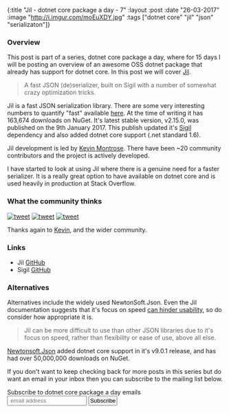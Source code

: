 {:title  "Jil - dotnet core package a day - 7"
 :layout :post
 :date   "26-03-2017"
 :image  "http://i.imgur.com/moEuXDY.jpg"
 :tags   ["dotnet core" "jil" "json" "serializaton"]}


### Overview

This post is part of a series, dotnet core package a day, where for 15 days I will be posting an overview of an awesome OSS dotnet package that already has support for dotnet core. In this post we will cover [Jil](https://github.com/kevin-montrose/Jil).

> A fast JSON (de)serializer, built on Sigil with a number of somewhat crazy optimization tricks.

Jil is a fast JSON serialization library. There are some very interesting numbers to quantify "fast" available [here](https://docs.google.com/spreadsheets/d/1Jx7DAGopJo3BC0St_L5qHJJrWpZe9x9BCHgdeY9-b-w/edit#gid=0). At the time of writing it has 163,674 downloads on NuGet. It's latest stable version, v2.15.0, was published on the 9th January 2017. This publish updated it's [Sigil](https://github.com/kevin-montrose/Sigil) dependency and also added dotnet core support (.net standard 1.6). 

Jil development is led by [Kevin Montrose](https://twitter.com/kevinmontrose). There have been ~20 community contributors and the project is actively developed.  

I have started to look at using Jil where there is a genuine need for a faster serializer. It is a really great option to have available on dotnet core and is used heavily in production at Stack Overflow.

### What the community thinks

[![tweet](http://i.imgur.com/x2IuwnM.png)](https://twitter.com/kevinmontrose/status/818489828740317184)
[![tweet](http://i.imgur.com/ZogU8Fw.png)](https://twitter.com/zahmed/status/639419712250728448)
[![tweet](http://i.imgur.com/1biY92z.png)](https://twitter.com/Scooletz/status/664428811606474753)

Thanks again to [Kevin](https://twitter.com/kevinmontrose), and the wider community.

### Links

* Jil [GitHub](https://github.com/kevin-montrose/Jil)
* Sigil [GitHub](https://github.com/kevin-montrose/Sigil)

### Alternatives

Alternatives include the widely used NewtonSoft.Json. Even the Jil documentation suggests that it's focus on speed [can hinder usability](https://github.com/kevin-montrose/Jil/wiki/Common-Pitfalls), so do consider how appropriate it is. 

> Jil can be more difficult to use than other JSON libraries due to it's focus on speed, rather than flexibility or ease of use, above all else.

[Newtonsoft.Json](http://www.newtonsoft.com/json) added dotnet core support in it's v9.0.1 release, and has had over 50,000,000 downloads on NuGet.

If you don't want to keep checking back for more posts in this series but do want an email in your inbox then you can subscribe to the mailing list below.

<link href="//cdn-images.mailchimp.com/embedcode/slim-10_7.css" rel="stylesheet" type="text/css">
<div id="mc_embed_signup">
<form action="//xyz.us15.list-manage.com/subscribe/post?u=b6063259bae6e4712948e9cb9&amp;id=802d24879d" method="post" id="mc-embedded-subscribe-form" name="mc-embedded-subscribe-form" class="validate" target="_blank" novalidate>
<div id="mc_embed_signup_scroll">
<label for="mce-EMAIL">Subscribe to dotnet core package a day emails </label>
<br />
<input style="padding:2px;" type="email" value="" name="EMAIL" class="email" id="mce-EMAIL" placeholder=" email address" required>
<!-- real people should not fill this in and expect good things - do not remove this or risk form bot signups-->
<div style="position: absolute; left: -5000px;" aria-hidden="true"><input type="text" name="b_b6063259bae6e4712948e9cb9_802d24879d" tabindex="-1" value=""></div>
<input style="padding:2px;" type="submit" value="Subscribe" name="subscribe" id="mc-embedded-subscribe" class="button"></div>
</div>
</form>
</div>
